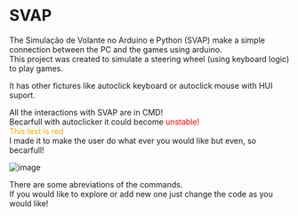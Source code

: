 # SVAP
The Simulação de Volante no Arduino e Python (SVAP) make a simple connection between the PC and the games using arduino.  
This project was created to simulate a steering wheel (using keyboard logic) to play games.  
  
It has other fictures like autoclick keyboard or autoclick mouse with HUI suport.  
  
All the interactions with SVAP are in CMD!  
Becarfull with autoclicker it could become <span style="color:RED"> unstable!</span>  
<span style="color:orange">This text is red</span>  
I made it to make the user do what ever you would like but even, so becarfull!  
  
![image](https://github.com/user-attachments/assets/77e7fe60-0150-49f7-905a-e288aaf7a28e)  
  
There are some abreviations of the commands.  
If you would like to explore or add new one just change the code as you would like!  
